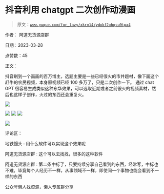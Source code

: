 # 抖音利用 chatgpt 二次创作动漫画

> 原文：[`www.yuque.com/for_lazy/xkrm14/ydokf2ohqsu9tpx4`](https://www.yuque.com/for_lazy/xkrm14/ydokf2ohqsu9tpx4)



作者： 阿道无货源店群



日期：2023-03-28



点赞数：45

<ne-card data-card-name="hr" data-card-type="block" id="QapI6" data-event-boundary="card">

正文：



抖音刷到一个画画的百万博主，选题主要是一些已经很火的市井题材，像下面这个赶牛的农民视频，本身原视频已经 100 多万了，只是二次创作一下。 通过 chat GPT 很容易生成类似这种东华效果，可以选取近期或者之前很火的视频素材，然后也这样子创作，火过的东西还会重复火。



<ne-card data-card-name="image" data-card-type="inline" id="zvr6P" data-event-boundary="card">![](img/3f0ef1aa841dfb7c3a86f8027231f3f7.png)</ne-card>



<ne-card data-card-name="image" data-card-type="inline" id="EQ9gs" data-event-boundary="card">![](img/5f57dd96984b3dd91d3058164875bc30.png)  <ne-p id="u0f5a4c90" data-lake-id="u0f5a4c90"><ne-card data-card-name="image" data-card-type="inline" id="Teb7C" data-event-boundary="card">![](img/f11838ca91d186735cfbe4f91bc7d458.png)  <ne-p id="uaa1f1005" data-lake-id="uaa1f1005"><ne-card data-card-name="image" data-card-type="inline" id="MDbNe" data-event-boundary="card">![](img/eaf31d8158fa916fdb0e5cb0404e9774.png)</ne-card>



<ne-card data-card-name="image" data-card-type="inline" id="wWWjn" data-event-boundary="card">![](img/4b4977592a287e4b3c349ec94def153a.png)</ne-card>

<ne-card data-card-name="hr" data-card-type="block" id="Z6YVG" data-event-boundary="card">

评论区：



地铁馒头 : 用什么软件可以实现这个效果呢



阿道无货源店群 : 这个可以去找找，很多的这种软件



阿道无货源店群 : 第二条中标了，只要持续分享自己看到的东西，经常写，中标也不难，毕竟每个人经历不一样，从事领域不一样，即使同一个事物也能会看到不一样的东西

<ne-card data-card-name="hr" data-card-type="block" id="RRSq2" data-event-boundary="card">

公众号懒人找资源，懒人专属群分享

</ne-card></ne-card></ne-card></ne-p></ne-card></ne-p></ne-card>